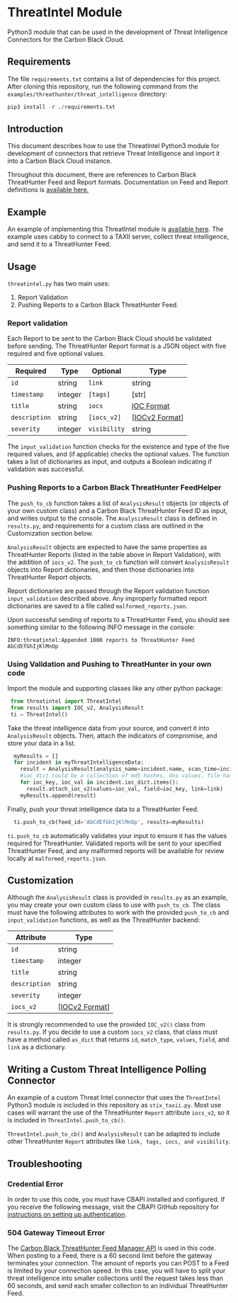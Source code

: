# ThreatIntel Module
Python3 module that can be used in the development of Threat Intelligence Connectors for the Carbon Black Cloud.

## Requirements

The file `requirements.txt` contains a list of dependencies for this project. After cloning this repository, run the following command from the `examples/threathunter/threat_intelligence` directory:

```python
pip3 install -r ./requirements.txt
```


## Introduction
This document describes how to use the ThreatIntel Python3 module for development of connectors that retrieve Threat Intelligence and import it into a Carbon Black Cloud instance.

Throughout this document, there are references to Carbon Black ThreatHunter Feed and Report formats. Documentation on Feed and Report definitions is [available here.](https://developer.carbonblack.com/reference/carbon-black-cloud/cb-threathunter/latest/feed-api/#definitions)

## Example

An example of implementing this ThreatIntel module is [available here](Taxii_README.md). The example uses cabby to connect to a TAXII server, collect threat intelligence, and send it to a ThreatHunter Feed.


## Usage

`threatintel.py` has two main uses:

1. Report Validation
2. Pushing Reports to a Carbon Black ThreatHunter Feed.

### Report validation

Each Report to be sent to the Carbon Black Cloud should be validated
before sending. The ThreatHunter Report format is a JSON object with
five required and five optional values.

|Required|Type|Optional|Type|
|---|---|---|---|
|`id`|string|`link`|string|
|`timestamp`|integer|`[tags]`|[str]|
|`title`|string|`iocs`|[IOC Format](https://developer.carbonblack.com/reference/carbon-black-cloud/cb-threathunter/latest/feed-api/#definitions)|
|`description`|string|`[iocs_v2]`|[[IOCv2 Format](https://developer.carbonblack.com/reference/carbon-black-cloud/cb-threathunter/latest/feed-api/#definitions)]|
|`severity`|integer|`visibility`|string|

The `input_validation` function checks for the existence and type of the five
required values, and (if applicable) checks the optional values. The
function takes a list of dictionaries as input, and outputs a Boolean
indicating if validation was successful.

### Pushing Reports to a Carbon Black ThreatHunter FeedHelper

The `push_to_cb` function takes a list of `AnalysisResult` objects (or objects of your own custom class) and a Carbon
Black ThreatHunter Feed ID as input, and writes output to the console.
The `AnalysisResult` class is defined in `results.py`, and requirements for a custom class are outlined in the Customization section below.

`AnalysisResult` objects are expected to have the same properties as
ThreatHunter Reports (listed in the table above in Report Validation), with the addition of `iocs_v2`. The
`push_to_cb` function will convert `AnalysisResult` objects into
Report dictionaries, and then those dictionaries into ThreatHunter
Report objects.

Report dictionaries are passed through the Report validation function
`input_validation` described above. Any improperly formatted report
dictionaries are saved to a file called `malformed_reports.json`.

Upon successful sending of reports to a ThreatHunter Feed, you should
see something similar to the following INFO message in the console:

`INFO:threatintel:Appended 1000 reports to ThreatHunter Feed AbCdEfGhIjKlMnOp`


### Using Validation and Pushing to ThreatHunter in your own code

Import the module and supporting classes like any other python package:

 ```python
  from threatintel import ThreatIntel
  from results import IOC_v2, AnalysisResult
  ti = ThreatIntel()
```

Take the threat intelligence data from your source, and convert it into ``AnalysisResult`` objects. Then, attach the indicators of compromise, and store your data in a list.

```python
  myResults = []
  for incident in myThreatIntelligenceData:
    result = AnalysisResult(analysis_name=incident.name, scan_time=incident.scan_time, score=incident.score, title=incident.title, description=incident.description)
    #ioc_dict could be a collection of md5 hashes, dns values, file hashes, etc.
    for ioc_key, ioc_val in incident.ioc_dict.items():
      result.attach_ioc_v2(values=ioc_val, field=ioc_key, link=link)
    myResults.append(result)
```

Finally, push your threat intelligence data to a ThreatHunter Feed.
```python
  ti.push_to_cb(feed_id='AbCdEfGhIjKlMnOp', results=myResults)
```

`ti.push_to_cb` automatically validates your input to ensure it has the values required for ThreatHunter. Validated reports will be sent to your specified ThreatHunter Feed, and any malformed reports will be available for review locally at `malformed_reports.json`.



## Customization

Although the `AnalysisResult` class is provided in `results.py` as an example, you may create your own custom class to use with `push_to_cb`. The class must have the following attributes to work with the provided `push_to_cb` and `input_validation` functions, as well as the ThreatHunter backend:


|Attribute|Type|
|---|---|
|`id`|string|
|`timestamp`|integer|
|`title`|string|
|`description`|string|
|`severity`|integer|
|`iocs_v2`|[[IOCv2 Format](https://developer.carbonblack.com/reference/carbon-black-cloud/cb-threathunter/latest/feed-api/#definitions)]|

It is strongly recommended to use the provided `IOC_v2()` class from `results.py`. If you decide to use a custom `iocs_v2` class, that class must have a method called `as_dict` that returns `id`, `match_type`, `values`, `field`, and `link` as a dictionary.


## Writing a Custom Threat Intelligence Polling Connector

An example of a custom Threat Intel connector that uses the `ThreatIntel` Python3 module is included in this repository as `stix_taxii.py`. Most use cases will warrant the use of the ThreatHunter `Report` attribute `iocs_v2`, so it is included in `ThreatIntel.push_to_cb()`.

`ThreatIntel.push_to_cb()` and `AnalysisResult` can be adapted to include other ThreatHunter `Report` attributes like `link, tags, iocs, and visibility`.


## Troubleshooting

### Credential Error
In order to use this code, you must have CBAPI installed and configured. If you receive the following message, visit the CBAPI GitHub repository for [instructions on setting up authentication](https://github.com/carbonblack/cbapi-python#api-token).

### 504 Gateway Timeout Error
The [Carbon Black ThreatHunter Feed Manager API](https://developer.carbonblack.com/reference/carbon-black-cloud/cb-threathunter/latest/feed-api/) is used in this code. When posting to a Feed, there is a 60 second limit before the gateway terminates your connection. The amount of reports you can POST to a Feed is limited by your connection speed. In this case, you will have to split your threat intelligence into smaller collections until the request takes less than 60 seconds, and send each smaller collection to an individual ThreatHunter Feed.
